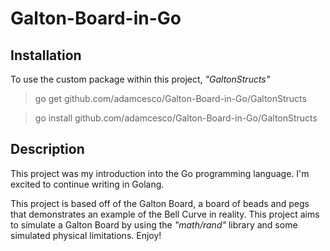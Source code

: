 # Galton-Board-in-Go

## Installation

To use the custom package within this project, *"GaltonStructs"*
    
>    go get github.com/adamcesco/Galton-Board-in-Go/GaltonStructs

>    go install github.com/adamcesco/Galton-Board-in-Go/GaltonStructs

## Description

This project was my introduction into the Go programming language. I'm excited to continue writing in Golang.

This project is based off of the Galton Board, a board of beads and pegs that demonstrates an example of the Bell Curve in reality. This project aims to simulate a Galton Board by using the *"math/rand"* library and some simulated physical limitations. Enjoy!